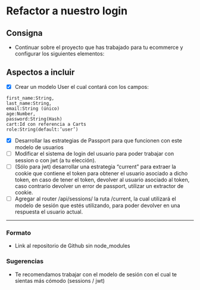 # Refactor a nuestro login

## Consigna

- Continuar sobre el proyecto que has trabajado para tu ecommerce y configurar los siguientes elementos:

## Aspectos a incluir

- [x] Crear un modelo User el cual contará con los campos:

```
first_name:String,
last_name:String,
email:String (único)
age:Number,
password:String(Hash)
cart:Id con referencia a Carts
role:String(default:’user’)
```

- [x] Desarrollar las estrategias de Passport para que funcionen con este modelo de usuarios
- [ ] Modificar el sistema de login del usuario para poder trabajar con session o con jwt (a tu elección).
- [ ] (Sólo para jwt) desarrollar una estrategia “current” para extraer la cookie que contiene el token para obtener el usuario asociado a dicho token, en caso de tener el token, devolver al usuario asociado al token, caso contrario devolver un error de passport, utilizar un extractor de cookie.
- [ ] Agregar al router /api/sessions/ la ruta /current, la cual utilizará el modelo de sesión que estés utilizando, para poder devolver en una respuesta el usuario actual.

---

### Formato

- Link al repositorio de Github sin node_modules

### Sugerencias

- Te recomendamos trabajar con el modelo de sesión con el cual te sientas más cómodo (sessions / jwt)
